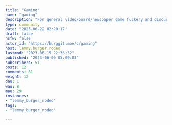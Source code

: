 ```yaml
---
title: "Gaming" 
name: "gaming"
description: "For general video/board/newspaper game fuckery and discussion.Because the active userbase of burggit is so small, I'm keeping it as fairly anything goes for now. Feel free to post memes, informative videos, fan art, reviews, discussion threads, articles, cosplay, or whatever else you can think if that is gaming related.No lewd pictures in the url field, but you can talk about nsfw games. "
type: community
date: "2023-06-22 02:20:17"
draft: false
nsfw: false
actor_id: "https://burggit.moe/c/gaming"
host: lemmy.burger.rodeo
lastmod: "2023-06-15 22:36:32"
published: "2023-06-09 05:09:03"
subscribers: 51
posts: 12
comments: 61
weight: 12
dau: 1
wau: 8
mau: 29
instances:
- "lemmy_burger_rodeo"
tags: 
- "lemmy_burger_rodeo"

---
```

